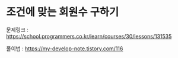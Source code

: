 # 조건에 맞는 회원수 구하기

문제링크 : https://school.programmers.co.kr/learn/courses/30/lessons/131535

풀이법 : https://my-develop-note.tistory.com/116

